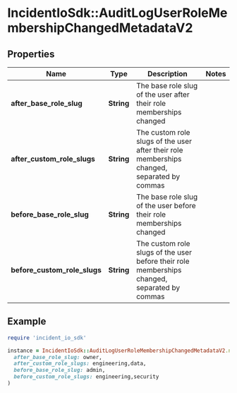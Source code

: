 # IncidentIoSdk::AuditLogUserRoleMembershipChangedMetadataV2

## Properties

| Name | Type | Description | Notes |
| ---- | ---- | ----------- | ----- |
| **after_base_role_slug** | **String** | The base role slug of the user after their role memberships changed |  |
| **after_custom_role_slugs** | **String** | The custom role slugs of the user after their role memberships changed, separated by commas |  |
| **before_base_role_slug** | **String** | The base role slug of the user before their role memberships changed |  |
| **before_custom_role_slugs** | **String** | The custom role slugs of the user before their role memberships changed, separated by commas |  |

## Example

```ruby
require 'incident_io_sdk'

instance = IncidentIoSdk::AuditLogUserRoleMembershipChangedMetadataV2.new(
  after_base_role_slug: owner,
  after_custom_role_slugs: engineering,data,
  before_base_role_slug: admin,
  before_custom_role_slugs: engineering,security
)
```

